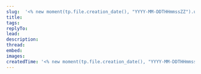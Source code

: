 ```yaml
---
slug:  '<% new moment(tp.file.creation_date(), "YYYY-MM-DDTHHmmssZZ").utc().format("YYYY-MM-DD-HH-mm") %>'
title: 
tags:
replyTo:
lead:
description:
thread: 
embed:
images:
createdTime: '<% new moment(tp.file.creation_date(), "YYYY-MM-DDTHHmmssZZ").utc().format("YYYY-MM-DDTHH:mm:ss[Z]") %>'
---
```


